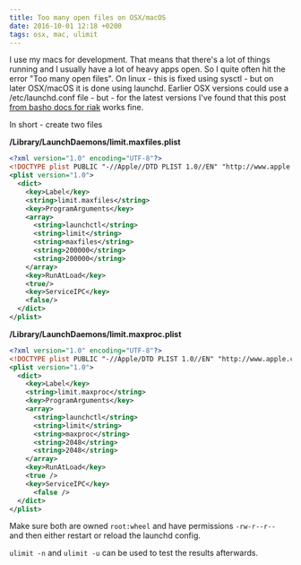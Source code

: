 ```yaml
---
title: Too many open files on OSX/macOS
date: 2016-10-01 12:18 +0200
tags: osx, mac, ulimit
---
```


I use my macs for development. That means that there's a lot of things running and I usually have a lot of heavy apps open. So I quite often hit the error "Too many open files". On linux - this is fixed using sysctl - but on later OSX/macOS it is done using launchd. Earlier OSX versions could use a /etc/launchd.conf file - but - for the latest versions I've found that this post [from basho docs for riak](https://docs.basho.com/riak/kv/2.1.4/using/performance/open-files-limit/#mac-os-x) works fine.

In short - create two files

**/Library/LaunchDaemons/limit.maxfiles.plist**

```xml
<?xml version="1.0" encoding="UTF-8"?>
<!DOCTYPE plist PUBLIC "-//Apple//DTD PLIST 1.0//EN" "http://www.apple.com/DTDs/PropertyList-1.0.dtd">
<plist version="1.0">
  <dict>
    <key>Label</key>
    <string>limit.maxfiles</string>
    <key>ProgramArguments</key>
    <array>
      <string>launchctl</string>
      <string>limit</string>
      <string>maxfiles</string>
      <string>200000</string>
      <string>200000</string>
    </array>
    <key>RunAtLoad</key>
    <true/>
    <key>ServiceIPC</key>
    <false/>
  </dict>
</plist>
```

**/Library/LaunchDaemons/limit.maxproc.plist**

```xml
<?xml version="1.0" encoding="UTF-8"?>
<!DOCTYPE plist PUBLIC "-//Apple/DTD PLIST 1.0//EN" "http://www.apple.com/DTDs/PropertyList-1.0.dtd">
<plist version="1.0">
  <dict>
    <key>Label</key>
    <string>limit.maxproc</string>
    <key>ProgramArguments</key>
    <array>
      <string>launchctl</string>
      <string>limit</string>
      <string>maxproc</string>
      <string>2048</string>
      <string>2048</string>
    </array>
    <key>RunAtLoad</key>
    <true />
    <key>ServiceIPC</key>
      <false />
  </dict>
</plist>
```

Make sure both are owned `root:wheel` and have permissions `-rw-r--r--` and then either restart or reload the launchd config.

`ulimit -n` and `ulimit -u` can be used to test the results afterwards.
